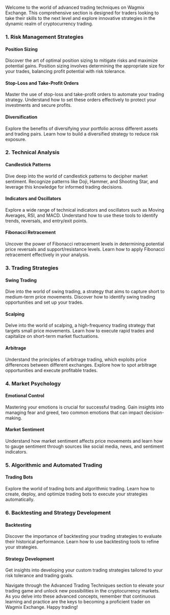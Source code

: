 Welcome to the world of advanced trading techniques on Wagmix Exchange. This comprehensive section is designed for traders looking to take their skills to the next level and explore innovative strategies in the dynamic realm of cryptocurrency trading.

### 1. Risk Management Strategies

#### Position Sizing

Discover the art of optimal position sizing to mitigate risks and maximize potential gains. Position sizing involves determining the appropriate size for your trades, balancing profit potential with risk tolerance.

#### Stop-Loss and Take-Profit Orders

Master the use of stop-loss and take-profit orders to automate your trading strategy. Understand how to set these orders effectively to protect your investments and secure profits.

#### Diversification

Explore the benefits of diversifying your portfolio across different assets and trading pairs. Learn how to build a diversified strategy to reduce risk exposure.

### 2. Technical Analysis

#### Candlestick Patterns

Dive deep into the world of candlestick patterns to decipher market sentiment. Recognize patterns like Doji, Hammer, and Shooting Star, and leverage this knowledge for informed trading decisions.

#### Indicators and Oscillators

Explore a wide range of technical indicators and oscillators such as Moving Averages, RSI, and MACD. Understand how to use these tools to identify trends, reversals, and entry/exit points.

#### Fibonacci Retracement

Uncover the power of Fibonacci retracement levels in determining potential price reversals and support/resistance levels. Learn how to apply Fibonacci retracement effectively in your analysis.

### 3. Trading Strategies

#### Swing Trading

Dive into the world of swing trading, a strategy that aims to capture short to medium-term price movements. Discover how to identify swing trading opportunities and set up your trades.

#### Scalping

Delve into the world of scalping, a high-frequency trading strategy that targets small price movements. Learn how to execute rapid trades and capitalize on short-term market fluctuations.

#### Arbitrage

Understand the principles of arbitrage trading, which exploits price differences between different exchanges. Explore how to spot arbitrage opportunities and execute profitable trades.

### 4. Market Psychology

#### Emotional Control

Mastering your emotions is crucial for successful trading. Gain insights into managing fear and greed, two common emotions that can impact decision-making.

#### Market Sentiment

Understand how market sentiment affects price movements and learn how to gauge sentiment through sources like social media, news, and sentiment indicators.

### 5. Algorithmic and Automated Trading

#### Trading Bots

Explore the world of trading bots and algorithmic trading. Learn how to create, deploy, and optimize trading bots to execute your strategies automatically.

### 6. Backtesting and Strategy Development

#### Backtesting

Discover the importance of backtesting your trading strategies to evaluate their historical performance. Learn how to use backtesting tools to refine your strategies.

#### Strategy Development

Get insights into developing your custom trading strategies tailored to your risk tolerance and trading goals.

Navigate through the Advanced Trading Techniques section to elevate your trading game and unlock new possibilities in the cryptocurrency markets. As you delve into these advanced concepts, remember that continuous learning and practice are the keys to becoming a proficient trader on Wagmix Exchange. Happy trading!
